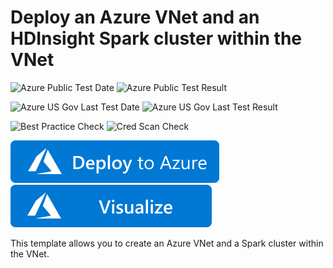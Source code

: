 # Deploy an Azure VNet and an HDInsight Spark cluster within the VNet

![Azure Public Test Date](https://azurequickstartsservice.blob.core.windows.net/badges/101-hdinsight-spark-linux-vnet/PublicLastTestDate.svg)
![Azure Public Test Result](https://azurequickstartsservice.blob.core.windows.net/badges/101-hdinsight-spark-linux-vnet/PublicDeployment.svg)

![Azure US Gov Last Test Date](https://azurequickstartsservice.blob.core.windows.net/badges/101-hdinsight-spark-linux-vnet/FairfaxLastTestDate.svg)
![Azure US Gov Last Test Result](https://azurequickstartsservice.blob.core.windows.net/badges/101-hdinsight-spark-linux-vnet/FairfaxDeployment.svg)

![Best Practice Check](https://azurequickstartsservice.blob.core.windows.net/badges/101-hdinsight-spark-linux-vnet/BestPracticeResult.svg)
![Cred Scan Check](https://azurequickstartsservice.blob.core.windows.net/badges/101-hdinsight-spark-linux-vnet/CredScanResult.svg)

[![Deploy To Azure](https://raw.githubusercontent.com/Azure/azure-quickstart-templates/master/1-CONTRIBUTION-GUIDE/images/deploytoazure.svg?sanitize=true)](https://portal.azure.com/#create/Microsoft.Template/uri/https%3A%2F%2Fraw.githubusercontent.com%2FAzure%2Fazure-quickstart-templates%2Fmaster%2F101-hdinsight-spark-linux-vnet%2Fazuredeploy.json)  [![Visualize](https://raw.githubusercontent.com/Azure/azure-quickstart-templates/master/1-CONTRIBUTION-GUIDE/images/visualizebutton.svg?sanitize=true)](http://armviz.io/#/?load=https%3A%2F%2Fraw.githubusercontent.com%2FAzure%2Fazure-quickstart-templates%2Fmaster%2F101-hdinsight-spark-linux-vnet%2Fazuredeploy.json)

This template allows you to create an Azure VNet and a Spark cluster within the VNet. 


